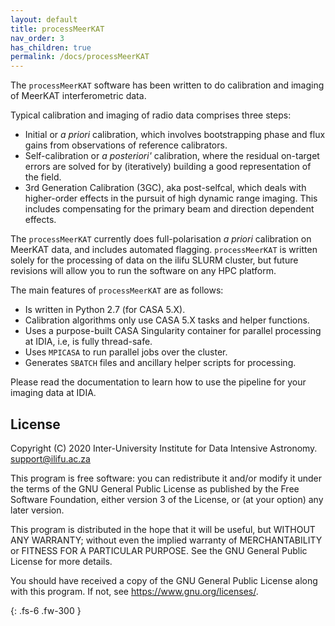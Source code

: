 ```yaml
---
layout: default
title: processMeerKAT
nav_order: 3
has_children: true
permalink: /docs/processMeerKAT
---
```


The `processMeerKAT` software has been written to do calibration and imaging of MeerKAT
interferometric data.

Typical calibration and imaging of radio data comprises three steps:
* Initial or *a priori* calibration, which involves bootstrapping phase and flux gains from observations of
  reference calibrators.
* Self-calibration or *a posteriori'* calibration, where the residual on-target errors are solved for
  by (iteratively) building a good representation of the field.
* 3rd Generation Calibration (3GC), aka post-selfcal, which deals with higher-order effects in the
  pursuit of high dynamic range imaging. This includes compensating for the primary beam and
  direction dependent effects.

The `processMeerKAT` currently does full-polarisation *a priori* calibration on MeerKAT data, and includes automated
flagging. `processMeerKAT` is written solely for the processing of data on the ilifu SLURM cluster, but
future revisions will allow you to run the software on any HPC platform.

The main features of `processMeerKAT` are as follows:
* Is written in Python 2.7 (for CASA 5.X).
* Calibration algorithms only use CASA 5.X tasks and helper functions.
* Uses a purpose-built CASA Singularity container for parallel processing at IDIA, i.e, is fully
thread-safe.
* Uses `MPICASA` to run parallel jobs over the cluster.
* Generates `SBATCH` files and ancillary helper scripts for processing.

Please read the documentation to learn how to use the pipeline for your imaging data at IDIA.

## License

Copyright (C) 2020 Inter-University Institute for Data Intensive Astronomy.
[support@ilifu.ac.za](mailto:support@ilifu.ac.za)

This program is free software: you can redistribute it and/or modify
it under the terms of the GNU General Public License as published by
the Free Software Foundation, either version 3 of the License, or
(at your option) any later version.

This program is distributed in the hope that it will be useful,
but WITHOUT ANY WARRANTY; without even the implied warranty of
MERCHANTABILITY or FITNESS FOR A PARTICULAR PURPOSE.  See the
GNU General Public License for more details.

You should have received a copy of the GNU General Public License
along with this program. If not, see <https://www.gnu.org/licenses/>.

{: .fs-6 .fw-300 }

